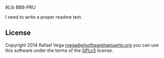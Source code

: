 #Lib BBB-PRU

I need to write a proper readme text.

## License

Copyright 2014 Rafael Vega <rvega@elsoftwarehamuerto.org> you can use this software under the terms of the [GPLv3](http://www.gnu.org/licenses/gpl.html) license.

